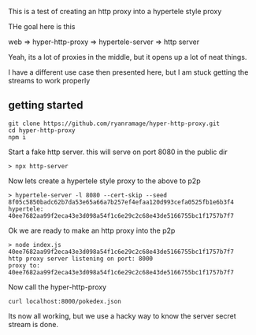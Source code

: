 This is a test of creating an http proxy into a hypertele style proxy

THe goal here is this

web => hyper-http-proxy => hypertele-server => http server

Yeah, its a lot of proxies in the middle, but it opens up a lot of neat things. 

I have a different use case then presented here, but I am stuck getting the streams to work properly

getting started
---------------

```
git clone https://github.com/ryanramage/hyper-http-proxy.git
cd hyper-http-proxy
npm i
```

Start a fake http server. this will serve on port 8080 in the public dir

```
> npx http-server
```

Now lets create a hypertele style proxy to the above to p2p 

```
> hypertele-server -l 8080 --cert-skip --seed 8f05c5850badc62b7da53e65a66a7b257ef4efaa120d993cefa0525fb1e6b3f4
hypertele: 40ee7682aa99f2eca43e3d098a54f1c6e29c2c68e43de5166755bc1f1757b7f7

```

Ok we are ready to make an http proxy into the p2p 


```
> node index.js 40ee7682aa99f2eca43e3d098a54f1c6e29c2c68e43de5166755bc1f1757b7f7
http proxy server listening on port: 8000
proxy to:  40ee7682aa99f2eca43e3d098a54f1c6e29c2c68e43de5166755bc1f1757b7f7
```


Now call the hyper-http-proxy

```
curl localhost:8000/pokedex.json
```

Its now all working, but we use a hacky way to know the server secret stream is done.

